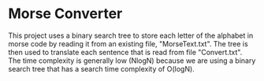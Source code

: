 # Morse Converter

This project uses a binary search tree to store each letter of the alphabet in morse code
by reading it from an existing file, "MorseText.txt".
The tree is then used to translate each sentence that is read from file "Convert.txt". 
The time complexity is generally low (NlogN) because we are using a binary search tree that has
a search time complexity of O(logN).
